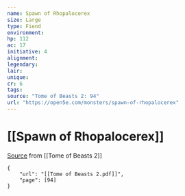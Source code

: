 ```yaml
---
name: Spawn of Rhopalocerex
size: Large
type: Fiend
environment: 
hp: 112
ac: 17
initiative: 4
alignment: 
legendary: 
lair: 
unique: 
cr: 6
tags: 
source: "Tome of Beasts 2: 94"
url: "https://open5e.com/monsters/spawn-of-rhopalocerex"
---
```

# [[Spawn of Rhopalocerex]]

[Source](zotero://open-pdf/library/items/9UQIAB6R?page=94) from [[Tome of Beasts 2]]

```pdf
{
	"url": "[[Tome of Beasts 2.pdf]]",
	"page": [94]
}
```

